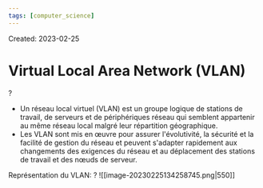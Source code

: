 ```yaml
---
tags: [computer_science] 
---
```

Created: 2023-02-25

# Virtual Local Area Network (VLAN)
?
- Un réseau local virtuel (VLAN) est un groupe logique de stations de travail, de serveurs et de périphériques réseau qui semblent appartenir au même réseau local malgré leur répartition géographique.
- Les VLAN sont mis en œuvre pour assurer l'évolutivité, la sécurité et la facilité de gestion du réseau et peuvent s'adapter rapidement aux changements des exigences du réseau et au déplacement des stations de travail et des nœuds de serveur.
<!--SR:!2024-03-02,37,210-->

Représentation du VLAN:
?
![[image-20230225134258745.png|550]]
<!--SR:!2024-02-23,83,230-->

